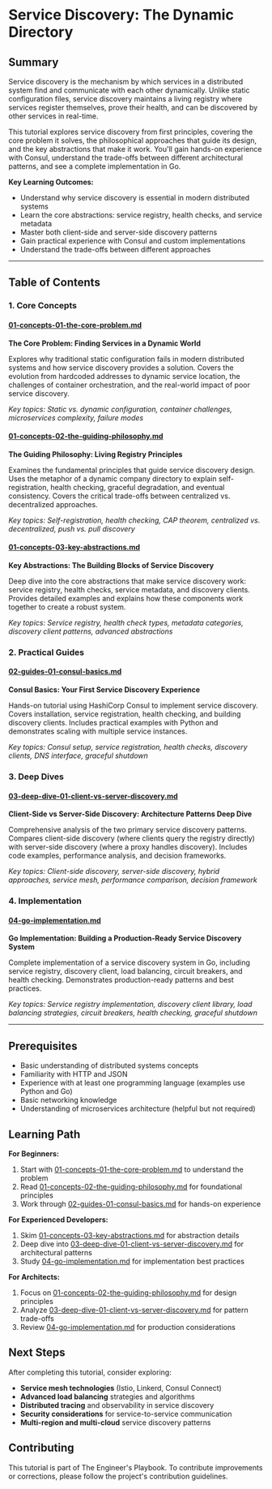 # Service Discovery: The Dynamic Directory

## Summary

Service discovery is the mechanism by which services in a distributed system find and communicate with each other dynamically. Unlike static configuration files, service discovery maintains a living registry where services register themselves, prove their health, and can be discovered by other services in real-time.

This tutorial explores service discovery from first principles, covering the core problem it solves, the philosophical approaches that guide its design, and the key abstractions that make it work. You'll gain hands-on experience with Consul, understand the trade-offs between different architectural patterns, and see a complete implementation in Go.

**Key Learning Outcomes:**
- Understand why service discovery is essential in modern distributed systems
- Learn the core abstractions: service registry, health checks, and service metadata
- Master both client-side and server-side discovery patterns
- Gain practical experience with Consul and custom implementations
- Understand the trade-offs between different approaches

---

## Table of Contents

### 1. Core Concepts

#### [01-concepts-01-the-core-problem.md](01-concepts-01-the-core-problem.md)
**The Core Problem: Finding Services in a Dynamic World**

Explores why traditional static configuration fails in modern distributed systems and how service discovery provides a solution. Covers the evolution from hardcoded addresses to dynamic service location, the challenges of container orchestration, and the real-world impact of poor service discovery.

*Key topics: Static vs. dynamic configuration, container challenges, microservices complexity, failure modes*

#### [01-concepts-02-the-guiding-philosophy.md](01-concepts-02-the-guiding-philosophy.md)
**The Guiding Philosophy: Living Registry Principles**

Examines the fundamental principles that guide service discovery design. Uses the metaphor of a dynamic company directory to explain self-registration, health checking, graceful degradation, and eventual consistency. Covers the critical trade-offs between centralized vs. decentralized approaches.

*Key topics: Self-registration, health checking, CAP theorem, centralized vs. decentralized, push vs. pull discovery*

#### [01-concepts-03-key-abstractions.md](01-concepts-03-key-abstractions.md)
**Key Abstractions: The Building Blocks of Service Discovery**

Deep dive into the core abstractions that make service discovery work: service registry, health checks, service metadata, and discovery clients. Provides detailed examples and explains how these components work together to create a robust system.

*Key topics: Service registry, health check types, metadata categories, discovery client patterns, advanced abstractions*

### 2. Practical Guides

#### [02-guides-01-consul-basics.md](02-guides-01-consul-basics.md)
**Consul Basics: Your First Service Discovery Experience**

Hands-on tutorial using HashiCorp Consul to implement service discovery. Covers installation, service registration, health checking, and building discovery clients. Includes practical examples with Python and demonstrates scaling with multiple service instances.

*Key topics: Consul setup, service registration, health checks, discovery clients, DNS interface, graceful shutdown*

### 3. Deep Dives

#### [03-deep-dive-01-client-vs-server-discovery.md](03-deep-dive-01-client-vs-server-discovery.md)
**Client-Side vs Server-Side Discovery: Architecture Patterns Deep Dive**

Comprehensive analysis of the two primary service discovery patterns. Compares client-side discovery (where clients query the registry directly) with server-side discovery (where a proxy handles discovery). Includes code examples, performance analysis, and decision frameworks.

*Key topics: Client-side discovery, server-side discovery, hybrid approaches, service mesh, performance comparison, decision framework*

### 4. Implementation

#### [04-go-implementation.md](04-go-implementation.md)
**Go Implementation: Building a Production-Ready Service Discovery System**

Complete implementation of a service discovery system in Go, including service registry, discovery client, load balancing, circuit breakers, and health checking. Demonstrates production-ready patterns and best practices.

*Key topics: Service registry implementation, discovery client library, load balancing strategies, circuit breakers, health checking, graceful shutdown*

---

## Prerequisites

- Basic understanding of distributed systems concepts
- Familiarity with HTTP and JSON
- Experience with at least one programming language (examples use Python and Go)
- Basic networking knowledge
- Understanding of microservices architecture (helpful but not required)

## Learning Path

**For Beginners:**
1. Start with [01-concepts-01-the-core-problem.md](01-concepts-01-the-core-problem.md) to understand the problem
2. Read [01-concepts-02-the-guiding-philosophy.md](01-concepts-02-the-guiding-philosophy.md) for foundational principles
3. Work through [02-guides-01-consul-basics.md](02-guides-01-consul-basics.md) for hands-on experience

**For Experienced Developers:**
1. Skim [01-concepts-03-key-abstractions.md](01-concepts-03-key-abstractions.md) for abstraction details
2. Deep dive into [03-deep-dive-01-client-vs-server-discovery.md](03-deep-dive-01-client-vs-server-discovery.md) for architectural patterns
3. Study [04-go-implementation.md](04-go-implementation.md) for implementation best practices

**For Architects:**
1. Focus on [01-concepts-02-the-guiding-philosophy.md](01-concepts-02-the-guiding-philosophy.md) for design principles
2. Analyze [03-deep-dive-01-client-vs-server-discovery.md](03-deep-dive-01-client-vs-server-discovery.md) for pattern trade-offs
3. Review [04-go-implementation.md](04-go-implementation.md) for production considerations

## Next Steps

After completing this tutorial, consider exploring:
- **Service mesh technologies** (Istio, Linkerd, Consul Connect)
- **Advanced load balancing** strategies and algorithms
- **Distributed tracing** and observability in service discovery
- **Security considerations** for service-to-service communication
- **Multi-region and multi-cloud** service discovery patterns

## Contributing

This tutorial is part of The Engineer's Playbook. To contribute improvements or corrections, please follow the project's contribution guidelines.